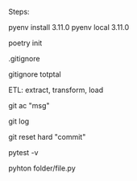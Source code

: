 Steps:

pyenv install 3.11.0
pyenv local 3.11.0

poetry init

.gitignore

gitignore totptal


ETL: extract, transform, load

git ac "msg"


git log

git reset hard "commit"

pytest -v

pyhton folder/file.py

